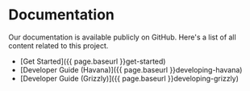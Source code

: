 # Documentation

Our documentation is available publicly on GitHub. Here's a list of all content related to this project.

*   [Get Started]({{ page.baseurl }}get-started)
*   [Developer Guide (Havana)]({{ page.baseurl }}developing-havana)
*   [Developer Guide (Grizzly)]({{ page.baseurl }}developing-grizzly)
